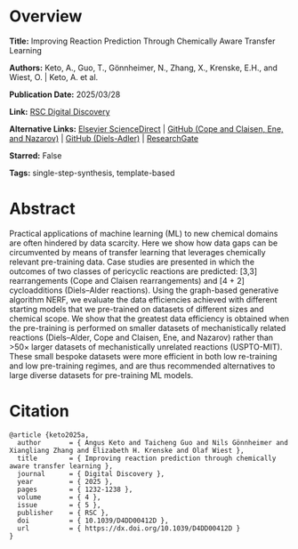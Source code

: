 # Overview
**Title:**
Improving Reaction Prediction Through Chemically Aware Transfer Learning

**Authors:**
Keto, A., Guo, T., Gönnheimer, N., Zhang, X., Krenske, E.H., and Wiest, O. |
Keto, A. et al.

**Publication Date:**
2025/03/28

**Link:**
[RSC Digital Discovery](https://pubs.rsc.org/en/content/articlelanding/2025/dd/d4dd00412d)

**Alternative Links:**
[Elsevier ScienceDirect](https://www.sciencedirect.com/org/science/article/pii/S2635098X25000592) |
[GitHub (Cope and Claisen, Ene, and Nazarov)](https://github.com/angusketo/PericyclicTL) |
[GitHub (Diels-Adler)](https://github.com/angusketo/DA_DataExtraction) |
[ResearchGate](https://www.researchgate.net/publication/390279413_Improving_reaction_prediction_through_chemically_aware_transfer_learning)

**Starred:**
False

**Tags:**
single-step-synthesis, template-based


# Abstract
Practical applications of machine learning (ML) to new chemical domains are often hindered by data scarcity.
Here we show how data gaps can be circumvented by means of transfer learning that leverages chemically relevant pre-training data.
Case studies are presented in which the outcomes of two classes of pericyclic reactions are predicted: [3,3] rearrangements (Cope and Claisen rearrangements) and [4 + 2] cycloadditions (Diels–Alder reactions).
Using the graph-based generative algorithm NERF, we evaluate the data efficiencies achieved with different starting models that we pre-trained on datasets of different sizes and chemical scope.
We show that the greatest data efficiency is obtained when the pre-training is performed on smaller datasets of mechanistically related reactions (Diels–Alder, Cope and Claisen, Ene, and Nazarov) rather than >50× larger datasets of mechanistically unrelated reactions (USPTO-MIT).
These small bespoke datasets were more efficient in both low re-training and low pre-training regimes, and are thus recommended alternatives to large diverse datasets for pre-training ML models.


# Citation
```
@article {keto2025a,
  author       = { Angus Keto and Taicheng Guo and Nils Gönnheimer and Xiangliang Zhang and Elizabeth H. Krenske and Olaf Wiest },
  title        = { Improving reaction prediction through chemically aware transfer learning },
  journal      = { Digital Discovery },
  year         = { 2025 },
  pages        = { 1232-1238 },
  volume       = { 4 },
  issue        = { 5 },
  publisher    = { RSC },
  doi          = { 10.1039/D4DD00412D },
  url          = { https://dx.doi.org/10.1039/D4DD00412D }
}
```
